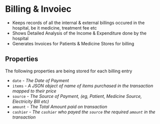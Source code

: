 # Billing & Invoiec

- Keeps records of all the internal & external billings occured in the hospital, be it medicine, treatment fee etc
- Shows Detailed Analysis of the Income & Expenditure done by the hospital
- Generates Invoices for Patients & Medicine Stores for billing


## Properties

The following properties are being stored for each billing entry
- `date` - *The Date of Payment*
- `items` - *A JSON object of name of items purchased in the transaction mapped to their price*
- `source` - *The Source of Payment, (eg, Patient, Medicine Source, Electricity BIll etc)*
- `amount` - *The Total Amount paid on transaction*
- `cashier` - *The `cashier` who payed the `source` the required `amount` in the transaction*